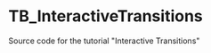 TB_InteractiveTransitions
=========================

Source code for the tutorial "Interactive Transitions"

